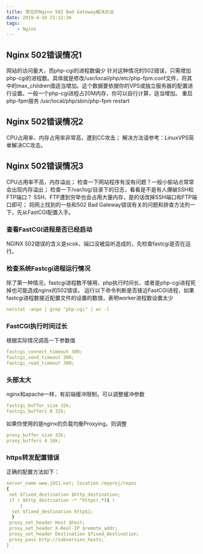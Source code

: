 ```yaml
---
title: 常见的Nginx 502 Bad Gateway解决办法
date: 2019-4-10 21:12:36
tags:
    - Nginx 
---
```

## Nginx 502错误情况1
网站的访问量大，而php-cgi的进程数偏少
针对这种情况的502错误，只需增加php-cgi的进程数。具体就是修改/usr/local/php/etc/php-fpm.conf文件，将其中的max_children值适当增加。这个数据要依据你的VPS或独立服务器的配置进行设置。一般一个php-cgi进程占20M内存，你可以自行计算，适当增加。
重启php-fpm服务
/usr/local/php/sbin/php-fpm restart 
## Nginx 502错误情况2
CPU占用率、内存占用率非常高，遭到CC攻击；
解决方法请参考：LinuxVPS简单解决CC攻击。
## Nginx 502错误情况3
CPU占用率不高，内存溢出；
检查一下网站程序有没有问题？一般小偷站点常常会出现内存溢出；
检查一下/var/log/目录下的日志，看看是不是有人爆破SSH和FTP端口？
SSH、FTP遭到穷举也会占用大量内存，是的话改掉SSH端口和FTP端口即可；
将网上找到的一些和502 Bad Gateway错误有关的问题和排查方法列一下，先从FastCGI配置入手。
### 查看FastCGI进程是否已经启动
NGINX 502错误的含义是scok、端口没被监听造成的，先检查fastcgi是否在运行。
### 检查系统Fastcgi进程运行情况
除了第一种情况，fastcgi进程数不够用、php执行时间长、或者是php-cgi进程死掉也可能造成nginx的502错误，
运行以下命令判断是否接近FastCGI进程，如果fastcgi进程数接近配置文件的设置的数值，表明worker进程数设置太少
```yaml
netstat -anpo | grep "php-cgi" | wc -l
```
### FastCGI执行时间过长
根据实际情况调高一下参数值
```yaml
fastcgi_connect_timeout 300;
fastcgi_send_timeout 300;
fastcgi_read_timeout 300;

```
### 头部太大
nginx和apache一样，有前端缓冲限制，可以调整缓冲参数
```yaml
fastcgi_buffer_size 32k;
fastcgi_buffers 8 32k;

```
如果你使用的是nginx的负载均衡Proxying，则调整
```yaml
proxy_buffer_size 32k;
proxy_buffers 4 16k;

```
### https转发配置错误
正确的配置方法如下：
```yaml
server_name www.jb51.net; location /myproj/repos 
{ 
 set $fixed_destination $http_destination; 
 if ( $http_destination ~* ^https(.*)$ )
     { 
  set $fixed_destination http$1;
  } 
 proxy_set_header Host $host; 
 proxy_set_header X-Real-IP $remote_addr; 
 proxy_set_header Destination $fixed_destination; 
 proxy_pass http://subversion_hosts; 
}
```
